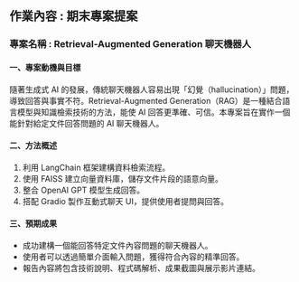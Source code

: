 ## 作業內容 : 期末專案提案
### 專案名稱 : Retrieval-Augmented Generation 聊天機器人
#### 一、專案動機與目標
隨著生成式 AI 的發展，傳統聊天機器人容易出現「幻覺（hallucination）」問題，導致回答與事實不符。Retrieval-Augmented Generation（RAG）是一種結合語言模型與知識檢索技術的方法，能使 AI 回答更準確、可信。本專案旨在實作一個能針對給定文件回答問題的 AI 聊天機器人。
#### 二、方法概述
1. 利用 LangChain 框架建構資料檢索流程。
2. 使用 FAISS 建立向量資料庫，儲存文件片段的語意向量。
3. 整合 OpenAI GPT 模型生成回答。
4. 搭配 Gradio 製作互動式聊天 UI，提供使用者提問與回答。
#### 三、預期成果
* 成功建構一個能回答特定文件內容問題的聊天機器人。
* 使用者可以透過簡單介面輸入問題，獲得符合內容的精準回答。
* 報告內容將包含技術說明、程式碼解析、成果截圖與展示影片連結。
